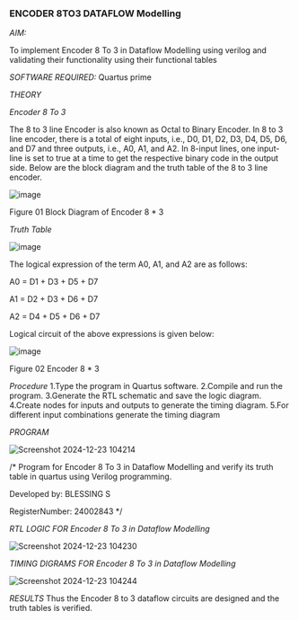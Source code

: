 ### ENCODER 8TO3 DATAFLOW Modelling

*AIM:* 

To implement  Encoder 8 To 3 in Dataflow Modelling using verilog and validating their functionality using their functional tables

*SOFTWARE REQUIRED:* Quartus prime

*THEORY*

*Encoder 8 To 3*

The 8 to 3 line Encoder is also known as Octal to Binary Encoder. In 8 to 3 line encoder, there is a total of eight inputs, i.e., D0, D1, D2, D3, D4, D5, D6, and D7 and three outputs, i.e., A0, A1, and A2. In 8-input lines, one input-line is set to true at a time to get the respective binary code in the output side. Below are the block diagram and the truth table of the 8 to 3 line encoder.

![image](https://github.com/naavaneetha/ENCODER8TO3DATAFLOW/assets/154305477/0bc242c1-eb9e-4c47-afe5-30428470efc3)

Figure 01  Block Diagram of Encoder 8 * 3

*Truth Table*

![image](https://github.com/naavaneetha/ENCODER8TO3DATAFLOW/assets/154305477/35496b14-ae6e-4cd1-9abd-d6736b576575)

The logical expression of the term A0, A1, and A2 are as follows:

A0 = D1 + D3 + D5 + D7

A1 = D2 + D3 + D6 + D7

A2 = D4 + D5 + D6 + D7

Logical circuit of the above expressions is given below:

![image](https://github.com/naavaneetha/ENCODER8TO3DATAFLOW/assets/154305477/95acaee6-c873-4c75-89eb-ef09fb158053)

Figure 02  Encoder 8 * 3

*Procedure*
1.Type the program in Quartus software.
2.Compile and run the program.
3.Generate the RTL schematic and save the logic diagram.
4.Create nodes for inputs and outputs to generate the timing diagram.
5.For different input combinations generate the timing diagram

*PROGRAM*

![Screenshot 2024-12-23 104214](https://github.com/user-attachments/assets/d949333e-3184-47c1-8f8c-db01fdf381a3)


/* Program for Encoder 8 To 3 in Dataflow Modelling and verify its truth table in quartus using Verilog programming. 

Developed by: BLESSING S

RegisterNumber: 24002843
*/

*RTL LOGIC FOR Encoder 8 To 3 in Dataflow Modelling*

![Screenshot 2024-12-23 104230](https://github.com/user-attachments/assets/91fb0692-f350-4155-b3ba-f80d9b3d91ac)


*TIMING DIGRAMS FOR Encoder 8 To 3 in Dataflow Modelling*

![Screenshot 2024-12-23 104244](https://github.com/user-attachments/assets/58a73a60-8466-4f0a-97a1-e952cd8c7ec2)


*RESULTS*
Thus the Encoder 8 to 3 dataflow circuits are designed and the truth tables is
verified.
